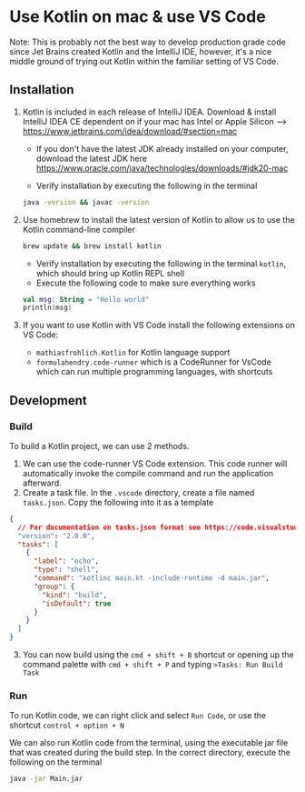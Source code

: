 # Use Kotlin on mac & use VS Code

Note: This is probably not the best way to develop production grade code since Jet Brains created Kotlin and the IntelliJ IDE, however, it's a nice middle ground of trying out Kotlin within the familiar setting of VS Code.

## Installation

1. Kotlin is included in each release of IntelliJ IDEA. Download & install IntelliJ IDEA CE dependent on if your mac has Intel or Apple Silicon --> https://www.jetbrains.com/idea/download/#section=mac
	- If you don't have the latest JDK already installed on your computer, download the latest JDK here https://www.oracle.com/java/technologies/downloads/#jdk20-mac

	- Verify installation by executing the following in the terminal
	```bash
	java -version && javac -version
	```

2. Use homebrew to install the latest version of Kotlin to allow us to use the Kotlin command-line compiler
	```bash
	brew update && brew install kotlin
	```

	- Verify installation by executing the following in the terminal `kotlin`, which should bring up Kotlin REPL shell
	- Execute the following code to make sure everything works
	```kotlin
	val msg: String = "Hello world"
	println(msg)
	```
3. If you want to use Kotlin with VS Code install the following extensions on VS Code:
	- `mathiasfrohlich.Kotlin` for Kotlin language support
	- `formulahendry.code-runner` which is a CodeRunner for VsCode which can run multiple programming languages, with shortcuts

## Development

### Build

To build a Kotlin project, we can use 2 methods.

1. We can use the code-runner VS Code extension. This code runner will automatically invoke the compile command and run the application afterward.
2. Create a task file. In the `.vscode` directory, create a file named `tasks.json`. Copy the following into it as a template
```json
{
  // For documentation on tasks.json format see https://code.visualstudio.com/docs/editor/tasks#vscode
  "version": "2.0.0",
  "tasks": [
    {
      "label": "echo",
      "type": "shell",
      "command": "kotlinc main.kt -include-runtime -d main.jar",
      "group": {
        "kind": "build",
        "isDefault": true
      }
    }
  ]
}
```

3. You can now build using the `cmd + shift + B` shortcut or opening up the command palette with `cmd + shift + P` and typing `>Tasks: Run Build Task`

### Run

To run Kotlin code, we can right click and select `Run Code`, or use the shortcut `control + option + N`

We can also run Kotlin code from the terminal, using the executable jar file that was created during the build step. In the correct directory, execute the following on the terminal

```bash
java -jar Main.jar
```
